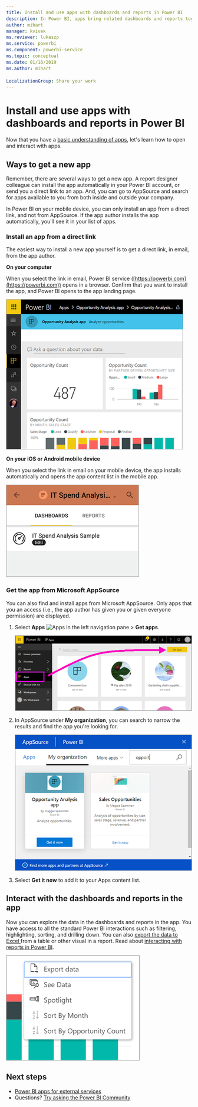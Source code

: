 ```yaml
---
title: Install and use apps with dashboards and reports in Power BI
description: In Power BI, apps bring related dashboards and reports together, all in one place.
author: mihart
manager: kvivek
ms.reviewer: lukaszp
ms.service: powerbi
ms.component: powerbi-service
ms.topic: conceptual
ms.date: 01/16/2019
ms.author: mihart

LocalizationGroup: Share your work
---
```

# Install and use apps with dashboards and reports in Power BI
Now that you have a [basic understanding of apps](end-user-apps.md), let's learn how to open and interact with apps. 

## Ways to get a new app
Remember, there are several ways to get a new app. A report designer colleague can install the app automatically in your Power BI account, or send you a direct link to an app. And, you can go to AppSource and search for apps available to you from both inside and outside your company. 

In Power BI on your mobile device, you can only install an app from a direct link, and not from AppSource. If the app author installs the app automatically, you'll see it in your list of apps.

### Install an app from a direct link
The easiest way to install a new app yourself is to get a direct link, in email, from the app author.  

**On your computer** 

When you select the link in email, Power BI service ([https://powerbi.com](https://powerbi.com)) opens in a browser. Confirm that you want to install the app, and Power BI opens to the app landing page.

![App landing page in the Power BI service](./media/end-user-app-view/power-bi-app-landing-page-opportunity-480.png)

**On your iOS or Android mobile device** 

When you select the link in email on your mobile device, the app installs automatically and opens the app content list in the mobile app. 

![App content list on mobile device](./media/end-user-app-view/power-bi-app-index-it-spend-360.png)

### Get the app from Microsoft AppSource
You can also find and install apps from Microsoft AppSource. Only apps that you an access (i.e., the app author has given you or given everyone permission) are displayed.

1. Select **Apps** ![Apps in the left navigation pane](./media/end-user-apps/power-bi-apps-bar.png) > **Get apps**. 
   
     ![The Get apps icon](./media/end-user-app-view/power-bi-get-apps.png)
2. In AppSource under **My organization**, you can search to narrow the results and find the app you're looking for.
   
     ![In AppSource under My organization](./media/end-user-app-view/power-bi-appsource-my-org.png)
3. Select **Get it now** to add it to your Apps content list. 

## Interact with the dashboards and reports in the app
Now you can explore the data in the dashboards and reports in the app. You have access to all the standard Power BI interactions such as filtering, highlighting, sorting, and drilling down. You can also [export the data to Excel ](end-user-export-data.md) from a table or other visual in a report. Read about [interacting with reports in Power BI](end-user-reading-view.md). 

![Export data from a Power BI visual](./media/end-user-app-view/power-bi-service-export-data-visual.png)


## Next steps
* [Power BI apps for external services](end-user-connect-to-services.md)
* Questions? [Try asking the Power BI Community](http://community.powerbi.com/)


